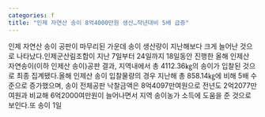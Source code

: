 ```yaml
---
categories: f
title: "인제 자연산 송이 8억4000만원 생산…작년대비 5배 급증"
---
```

인제 자연산 송이 공판이 마무리된 가운데 송이 생산량이 지난해보다 크게 늘어난 것으로 나타났다.인제군산림조합이 지난 7일부터 24일까지 18일동안 진행한 올해 인제산 자연송이(이하 인제산 송이)공판 결과, 지역내에서 총 4112.36㎏의 송이가 입찰된 것으로 최종 집계됐다.올해 인제산 송이 입찰물량의 경우 지난해 총 858.14㎏에 비해 5배 수준으로 증가했으며, 송이 전체공판 낙찰금액은 8억4097만여원으로 전년도 2억2077만여원과 비교해 6억2000여만원이 늘어나면서 지역 송이농가 소득에 도움을 준 것으로 보인다.또 송이 1일